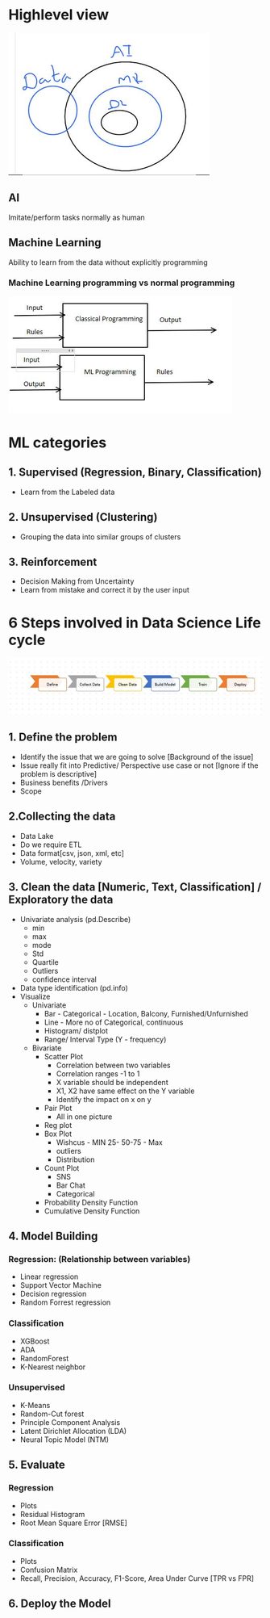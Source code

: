 # Highlevel view
![Cmdline](Images/Overall.JPG)

## AI
Imitate/perform tasks normally as human 
## Machine Learning
Ability to learn from the data without explicitly programming

### Machine Learning programming vs normal programming

![Cmdline](Images/AI_ML_Intro1.JPG)

# ML categories
	
## 1. Supervised (Regression, Binary, Classification)
- Learn from the Labeled data 
## 2. Unsupervised (Clustering)
- Grouping the data into  similar groups of clusters
## 3. Reinforcement 
-  Decision Making from Uncertainty 
- Learn from mistake and correct it by the user input



# 6 Steps involved in Data Science Life cycle
![Cmdline](Images/6-Steps.JPG)
## 1. Define the problem
- Identify the issue that we are going to solve [Background of the issue]
- Issue really fit into Predictive/ Perspective use case or not [Ignore if the problem is descriptive]
- Business benefits /Drivers
- Scope
## 2.Collecting the data
- Data Lake 
- Do we require ETL
- Data format[csv, json, xml, etc]
- Volume, velocity, variety 
## 3. Clean the data [Numeric, Text, Classification] /  Exploratory the data 

-  Univariate analysis (pd.Describe)
	- min
	- max
	- mode
	- Std
	- Quartile
	- Outliers 
	- confidence interval
- Data type identification (pd.info)
-  Visualize
	- Univariate
		- Bar - Categorical - Location, Balcony, Furnished/Unfurnished
		- Line - More no of Categorical,  continuous 
		- Histogram/ distplot 
		- Range/ Interval Type (Y - frequency)
	- Bivariate
		- Scatter Plot  
			- Correlation between two variables
			- Correlation ranges -1 to 1
			- X variable should be independent 
			- X1, X2 have same effect on the Y variable
			- Identify the impact on x on y
		- Pair Plot
			- All in one picture
		- Reg plot
		- Box Plot
			- Wishcus - MIN 25- 50-75 - Max
			- outliers
			- Distribution
		- Count Plot
			- SNS
			- Bar Chat
			- Categorical
		- Probability Density Function
		- Cumulative Density Function
			
## 4. Model Building

### Regression: (Relationship between variables)
- Linear regression
- Support Vector Machine 
- Decision regression
- Random Forrest regression
### Classification
- XGBoost
- ADA
- RandomForest
- K-Nearest neighbor 
### Unsupervised
- K-Means
- Random-Cut forest
- Principle Component Analysis
- Latent Dirichlet Allocation (LDA)
- Neural Topic Model (NTM)

## 5. Evaluate
### Regression
- Plots
- Residual Histogram
- Root Mean Square Error [RMSE]

### Classification
- Plots
- Confusion Matrix
- Recall, Precision, Accuracy, F1-Score, Area Under Curve [TPR vs FPR]
 
## 6. Deploy the Model

